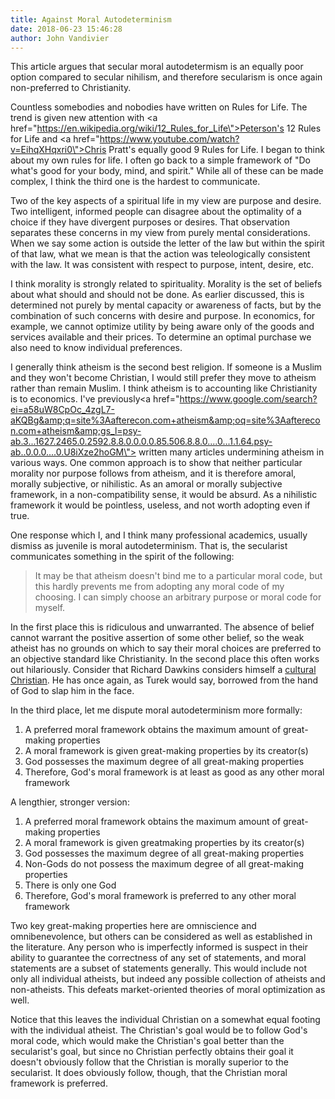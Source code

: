 ```yaml
---
title: Against Moral Autodeterminism
date: 2018-06-23 15:46:28
author: John Vandivier
---
```




This article argues that secular moral autodetermism is an equally poor option compared to secular nihilism, and therefore secularism is once again non-preferred to Christianity.

Countless somebodies and nobodies have written on Rules for Life. The trend is given new attention with <a href=\"https://en.wikipedia.org/wiki/12_Rules_for_Life\">Peterson's 12 Rules for Life</a> and <a href=\"https://www.youtube.com/watch?v=EihqXHqxri0\">Chris Pratt's equally good 9 Rules for Life</a>. I began to think about my own rules for life. I often go back to a simple framework of \"Do what's good for your body, mind, and spirit.\" While all of these can be made complex, I think the third one is the hardest to communicate.

Two of the key aspects of a spiritual life in my view are purpose and desire. Two intelligent, informed people can disagree about the optimality of a choice if they have divergent purposes or desires. That observation separates these concerns in my view from purely mental considerations. When we say some action is outside the letter of the law but within the spirit of that law, what we mean is that the action was teleologically consistent with the law. It was consistent with respect to purpose, intent, desire, etc.

I think morality is strongly related to spirituality. Morality is the set of beliefs about what should and should not be done. As earlier discussed, this is determined not purely by mental capacity or awareness of facts, but by the combination of such concerns with desire and purpose. In economics, for example, we cannot optimize utility by being aware only of the goods and services available and their prices. To determine an optimal purchase we also need to know individual preferences.

I generally think atheism is the second best religion. If someone is a Muslim and they won't become Christian, I would still prefer they move to atheism rather than remain Muslim. I think atheism is to accounting like Christianity is to economics. I've previously<a href=\"https://www.google.com/search?ei=a58uW8CpOc_4zgL7-aKQBg&amp;q=site%3Aafterecon.com+atheism&amp;oq=site%3Aafterecon.com+atheism&amp;gs_l=psy-ab.3...1627.2465.0.2592.8.8.0.0.0.0.85.506.8.8.0....0...1.1.64.psy-ab..0.0.0....0.U8iXze2hoGM\"> written many articles</a> undermining atheism in various ways. One common approach is to show that neither particular morality nor purpose follows from atheism, and it is therefore amoral, morally subjective, or nihilistic. As an amoral or morally subjective framework, in a non-compatibility sense, it would be absurd. As a nihilistic framework it would be pointless, useless, and not worth adopting even if true.

One response which I, and I think many professional academics, usually dismiss as juvenile is moral autodeterminism. That is, the secularist communicates something in the spirit of the following:
<blockquote>It may be that atheism doesn't bind me to a particular moral code, but this hardly prevents me from adopting any moral code of my choosing. I can simply choose an arbitrary purpose or moral code for myself.</blockquote>
In the first place this is ridiculous and unwarranted. The absence of belief cannot warrant the positive assertion of some other belief, so the weak atheist has no grounds on which to say their moral choices are preferred to an objective standard like Christianity. In the second place this often works out hilariously. Consider that Richard Dawkins considers himself a <a href=\"https://www.telegraph.co.uk/culture/hay-festival/10853648/Richard-Dawkins-I-am-a-secular-Christian.html\">cultural Christian</a>. He has once again, as Turek would say, borrowed from the hand of God to slap him in the face.

In the third place, let me dispute moral autodeterminism more formally:
<ol>
 	<li>A preferred moral framework obtains the maximum amount of great-making properties</li>
 	<li>A moral framework is given great-making properties by its creator(s)</li>
 	<li>God possesses the maximum degree of all great-making properties</li>
 	<li>Therefore, God's moral framework is at least as good as any other moral framework</li>
</ol>
A lengthier, stronger version:
<ol>
 	<li>A preferred moral framework obtains the maximum amount of great-making properties</li>
 	<li>A moral framework is given greatmaking properties by its creator(s)</li>
 	<li>God possesses the maximum degree of all great-making properties</li>
 	<li>Non-Gods do not possess the maximum degree of all great-making properties</li>
 	<li>There is only one God</li>
 	<li>Therefore, God's moral framework is preferred to any other moral framework</li>
</ol>
Two key great-making properties here are omniscience and omnibenevolence, but others can be considered as well as established in the literature. Any person who is imperfectly informed is suspect in their ability to guarantee the correctness of any set of statements, and moral statements are a subset of statements generally. This would include not only all individual atheists, but indeed any possible collection of atheists and non-atheists. This defeats market-oriented theories of moral optimization as well.

Notice that this leaves the individual Christian on a somewhat equal footing with the individual atheist. The Christian's goal would be to follow God's moral code, which would make the Christian's goal better than the secularist's goal, but since no Christian perfectly obtains their goal it doesn't obviously follow that the Christian is morally superior to the secularist. It does obviously follow, though, that the Christian moral framework is preferred.